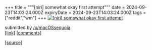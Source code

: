 +++
title = """[niri] somewhat okay first attempt"""
date = 2024-09-23T14:03:24.000Z
expiryDate = 2024-09-23T14:03:24.000Z
tags = ["reddit","wm"]
+++
[![[niri] somewhat okay first attempt ](https://a.thumbs.redditmedia.com/X46vuxatqVYKTiMkAu46jXi_RVhW93pQAaEEVw-el28.jpg "[niri] somewhat okay first attempt ")](https://www.reddit.com/r/unixporn/comments/1fnl7sa/niri_somewhat_okay_first_attempt/)

submitted by [/u/macOSsequoia](https://www.reddit.com/user/macOSsequoia)  
[\[link\]](https://www.reddit.com/gallery/1fnl7sa) [\[comments\]](https://www.reddit.com/r/unixporn/comments/1fnl7sa/niri_somewhat_okay_first_attempt/)

[[source]](https://www.reddit.com/r/unixporn/comments/1fnl7sa/niri_somewhat_okay_first_attempt/)
